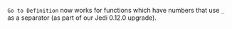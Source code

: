 `Go to Definition` now works for functions which have numbers that use `_` as a separator (as part of our Jedi 0.12.0 upgrade).
